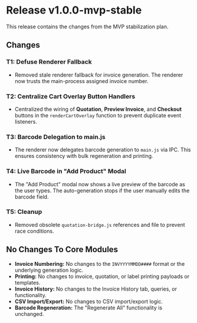 # Release v1.0.0-mvp-stable

This release contains the changes from the MVP stabilization plan.

## Changes

### T1: Defuse Renderer Fallback
- Removed stale renderer fallback for invoice generation. The renderer now trusts the main-process assigned invoice number.

### T2: Centralize Cart Overlay Button Handlers
- Centralized the wiring of **Quotation**, **Preview Invoice**, and **Checkout** buttons in the `renderCartOverlay` function to prevent duplicate event listeners.

### T3: Barcode Delegation to main.js
- The renderer now delegates barcode generation to `main.js` via IPC. This ensures consistency with bulk regeneration and printing.

### T4: Live Barcode in "Add Product" Modal
- The "Add Product" modal now shows a live preview of the barcode as the user types. The auto-generation stops if the user manually edits the barcode field.

### T5: Cleanup
- Removed obsolete `quotation-bridge.js` references and file to prevent race conditions.

## No Changes To Core Modules
- **Invoice Numbering:** No changes to the `INVYYYYMMDD####` format or the underlying generation logic.
- **Printing:** No changes to invoice, quotation, or label printing payloads or templates.
- **Invoice History:** No changes to the Invoice History tab, queries, or functionality.
- **CSV Import/Export:** No changes to CSV import/export logic.
- **Barcode Regeneration:** The "Regenerate All" functionality is unchanged.
